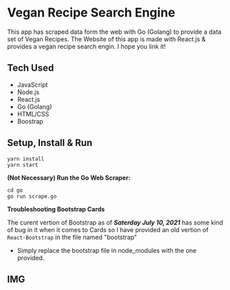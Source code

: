 # Vegan Recipe Search Engine

This app has scraped data form the web with Go (Golang) to provide a data set of Vegan Recipes. The Website of this app is made with React.js & provides a vegan recipe search engin. I hope you link it!


## Tech Used

- JavaScript
- Node.js
- React.js
- Go (Golang)
- HTML/CSS
- Boostrap


## Setup, Install & Run

```
yarn install
yarn start
```

**(Not Necessary) Run the Go Web Scraper:**
```
cd go
go run scrape.go
```

**Troubleshooting Bootstrap Cards**

The curent vertion of Bootstrap as of ***Saterday July 10, 2021*** has some kind of bug in it when it comes to Cards so I have provided an old vertion of `React-Bootstrap` in the file named "bootstrap" 
- Simply replace the bootstrap file in node_modules with the one provided.

## IMG
